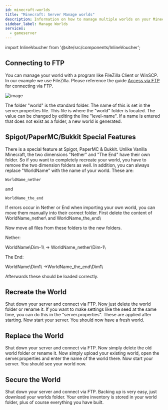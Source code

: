 ```yaml
---
id: minecraft-worlds
title: "Minecraft: Server Manage worlds"
description: Information on how to manage multiple worlds on your Minecraft server from ZAP-Hosting - ZAP-Hosting.com documentation
sidebar_label: Manage Worlds
services:
  - gameserver
---
```


import InlineVoucher from '@site/src/components/InlineVoucher';

<InlineVoucher />

## Connecting to FTP

You can manage your world with a program like FileZilla Client or WinSCP. In our example we use FileZilla. 
Please reference the guide [Access via FTP](gameserver-ftpaccess.md) for connecting via FTP. 

![image](https://screensaver01.zap-hosting.com/index.php/s/yLRmnynxfBC7zpp/preview)

The folder "world" is the standard folder. The name of this is set in the server.properties file. This file is where the "world" folder is located. The value can be changed by editing the line "level-name". If a name is entered that does not exist as a folder, a new world is generated.

## Spigot/PaperMC/Bukkit Special Features

There is a special feature at Spigot, PaperMC & Bukkit. Unlike Vanilla Minecraft, the two dimensions "Nether" and "The End" have their own folder. So if you want to completely recreate your world, you have to remove the two dimension folders as well. In addition, you can always replace "WorldName" with the name of your world. These are:

```
WorldName_nether
```
and
```
WorldName_the_end
```

If errors occur in Nether or End when importing your own world, you can move them manually into their correct folder. First delete the content of WorldName_nether\ and WorldName_the_end\

Now move all files from these folders to the new folders.

Nether:

WorldName\Dim-1\ -> WorldName_nether\Dim-1\

The End:

WorldName\Dim1\  ->WorldName_the_end\Dim1\

Afterwards these should be loaded correctly.

## Recreate the World

Shut down your server and connect via FTP. Now just delete the world folder or rename it. If you want to make settings like the seed at the same time, you can do this in the "server.properties". These are applied after starting. Now start your server. You should now have a fresh world.

## Replace the World

Shut down your server and connect via FTP. Now simply delete the old world folder or rename it. Now simply upload your existing world, open the server.properties and enter the name of the world there. Now start your server. You should see your world now.

## Secure the World

Shut down your server and connect via FTP. Backing up is very easy, just download your worlds folder. Your entire inventory is stored in your world folder, plus of course everything you have built.
